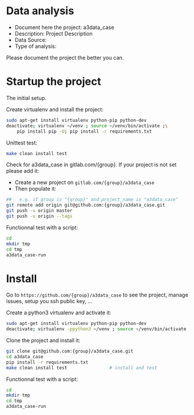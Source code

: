 # Data analysis
- Document here the project: a3data_case
- Description: Project Description
- Data Source:
- Type of analysis:

Please document the project the better you can.

# Startup the project

The initial setup.

Create virtualenv and install the project:
```bash
sudo apt-get install virtualenv python-pip python-dev
deactivate; virtualenv ~/venv ; source ~/venv/bin/activate ;\
    pip install pip -U; pip install -r requirements.txt
```

Unittest test:
```bash
make clean install test
```

Check for a3data_case in gitlab.com/{group}.
If your project is not set please add it:

- Create a new project on `gitlab.com/{group}/a3data_case`
- Then populate it:

```bash
##   e.g. if group is "{group}" and project_name is "a3data_case"
git remote add origin git@github.com:{group}/a3data_case.git
git push -u origin master
git push -u origin --tags
```

Functionnal test with a script:

```bash
cd
mkdir tmp
cd tmp
a3data_case-run
```

# Install

Go to `https://github.com/{group}/a3data_case` to see the project, manage issues,
setup you ssh public key, ...

Create a python3 virtualenv and activate it:

```bash
sudo apt-get install virtualenv python-pip python-dev
deactivate; virtualenv -ppython3 ~/venv ; source ~/venv/bin/activate
```

Clone the project and install it:

```bash
git clone git@github.com:{group}/a3data_case.git
cd a3data_case
pip install -r requirements.txt
make clean install test                # install and test
```
Functionnal test with a script:

```bash
cd
mkdir tmp
cd tmp
a3data_case-run
```
